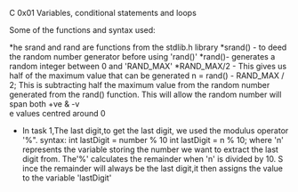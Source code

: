 C 0x01
Variables, conditional statements and loops

Some of the functions and syntax used:

*he srand and rand are functions from the stdlib.h library
*srand() -  to deed  the random number generator before using 'rand()'
*rand()-  generates a random integer between 0 and 'RAND_MAX'
*RAND_MAX/2 - This gives us half of the maximum value that can be generated
n = rand() - RAND_MAX / 2; This is subtracting half the maximum value from the random number generated from the rand() function. This will allow the random number will span both +ve & -v\
e values centred around 0


* In task 1,The last digit,to get the last digit, we used the modulus operator '%".
syntax:  int lastDigit = number % 10
         int lastDigit = n % 10; where 'n' represents the variable storing the number we want to extract the last digit from. The'%' calculates the remainder when 'n' is divided by 10. S\
ince the remainder will always be the last digit,it then assigns the value to the variable 'lastDigit'